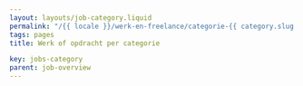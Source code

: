 ```yaml
---
layout: layouts/job-category.liquid
permalink: "/{{ locale }}/werk-en-freelance/categorie-{{ category.slug }}/index.html"
tags: pages
title: Werk of opdracht per categorie

key: jobs-category
parent: job-overview
---
```


